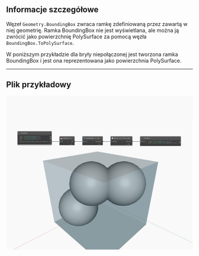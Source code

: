 ## Informacje szczegółowe
Węzeł `Geometry.BoundingBox` zwraca ramkę zdefiniowaną przez zawartą w niej geometrię. Ramka BoundingBox nie jest wyświetlana, ale można ją zwrócić jako powierzchnię PolySurface za pomocą węzła `BoundingBox.ToPolySurface`.

W poniższym przykładzie dla bryły niepołączonej jest tworzona ramka BoundingBox i jest ona reprezentowana jako powierzchnia PolySurface.

___
## Plik przykładowy

![BoundingBox](./Autodesk.DesignScript.Geometry.Geometry.BoundingBox_img.jpg)

